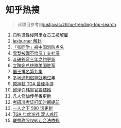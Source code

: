 # 知乎热搜

> 此项目参考自[justjavac/zhihu-trending-top-search](https://github.com/justjavac/zhihu-trending-top-search/blob/main/utils.ts)

<!-- BEGIN -->
  <!-- 最后更新时间:Sun Dec 12 2021 03:11:05 GMT+0000 (Coordinated Universal Time) -->
  1. [自称遭性侵阿里女员工被解雇](https://www.zhihu.com/search?q=阿里女员工)
1. [lexburner 解封](https://www.zhihu.com/search?q=lex)
1. [「张同学」被中国消防点名](https://www.zhihu.com/search?q=张同学)
1. [雪梨被曝不给员工交社保](https://www.zhihu.com/search?q=雪梨)
1. [斗破苍穹三年之约更新](https://www.zhihu.com/search?q=斗破苍穹三年之约)
1. [立陶宛总统邀美国驻军](https://www.zhihu.com/search?q=立陶宛)
1. [国王排名第九集](https://www.zhihu.com/search?q=国王排名)
1. [多地通知倡导就地过年](https://www.zhihu.com/search?q=就地过年)
1. [原神获 TGA 最佳手游 ](https://www.zhihu.com/search?q=原神)
1. [邱泽许玮甯官宣结婚](https://www.zhihu.com/search?q=邱泽)
1. [凡人修仙传年番更新](https://www.zhihu.com/search?q=凡人修仙传)
1. [考研准考证打印时间提前](https://www.zhihu.com/search?q=考研准考证)
1. [一人之下 590 话更新](https://www.zhihu.com/search?q=一人之下)
1. [TGA 年度游戏 双人成行](https://www.zhihu.com/search?q=TGA)
1. [联想称股权转让合法依规](https://www.zhihu.com/search?q=联想股权转让)
  <!-- END -->